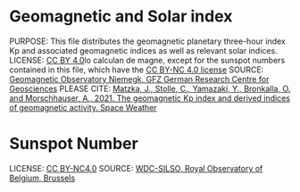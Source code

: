 # Geomagnetic and Solar index

PURPOSE: This file distributes the geomagnetic planetary three-hour index Kp and associated geomagnetic indices as well as relevant solar indices.
LICENSE: [CC BY 4.0](https://creativecommons.org/licenses/by/4.0/)lo calculan de magne, except for the sunspot numbers contained in this file, which have the [CC BY-NC 4.0 license](https://creativecommons.org/licenses/by/4.0/)
SOURCE: [Geomagnetic Observatory Niemegk, GFZ German Research Centre for Geosciences](https://www.gfz-potsdam.de/en/section/geomagnetism/data-products-services/geomagnetic-kp-index)
PLEASE CITE: [Matzka, J., Stolle, C., Yamazaki, Y., Bronkalla, O. and Morschhauser, A., 2021. The geomagnetic Kp index  and derived indices of geomagnetic activity. Space Weather](https://doi.org/10.1029/2020SW002641)

# Sunspot Number

LICENSE: [CC BY-NC4.0](https://creativecommons.org/licenses/by-nc/4.0/)
SOURCE: [WDC-SILSO, Royal Observatory of Belgium, Brussels](https://www.sidc.be/index.php/SILSO/datafiles)
